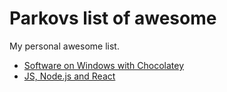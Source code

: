# Parkovs list of awesome

My personal awesome list.

- [Software on Windows with Chocolatey](chocolatey.md)
- [JS, Node.js and React](javascript.md)